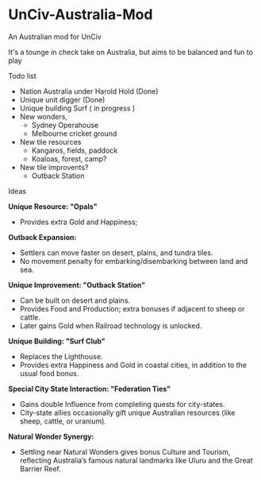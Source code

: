 # UnCiv-Australia-Mod
An Australian mod for UnCiv

It's a tounge in check take on Australia, but aims to be balanced and fun to play

Todo list
- Nation Australia under Harold Hold (Done)
- Unique unit digger (Done)
- Unique building Surf  ( in progress )
- New wonders,
  - Sydney Operahouse
  - Melbourne cricket ground
- New tile resources
  - Kangaros, fields, paddock
  - Koaloas, forest, camp?
- New tile improvents?
  - Outback Station  


 Ideas


**Unique Resource: "Opals"**
- Provides extra Gold and Happiness;

**Outback Expansion:**
- Settlers can move faster on desert, plains, and tundra tiles.
- No movement penalty for embarking/disembarking between land and sea.

**Unique Improvement: "Outback Station"**  
- Can be built on desert and plains.
- Provides Food and Production; extra bonuses if adjacent to sheep or cattle.
- Later gains Gold when Railroad technology is unlocked.

**Unique Building: "Surf Club"**  
- Replaces the Lighthouse.
- Provides extra Happiness and Gold in coastal cities, in addition to the usual food bonus.

**Special City State Interaction: "Federation Ties"**  
- Gains double Influence from completing quests for city-states.
- City-state allies occasionally gift unique Australian resources (like sheep, cattle, or uranium).

**Natural Wonder Synergy:**
- Settling near Natural Wonders gives bonus Culture and Tourism, reflecting Australia’s famous natural landmarks like Uluru and the Great Barrier Reef.


